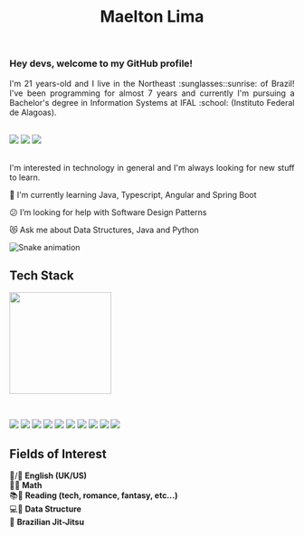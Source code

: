 <header>

# Maelton Lima

</header>

<section class="top-left-side">
<div class="maelton-by-maelton">

### Hey devs, welcome to my GitHub profile!

<p style="text-align:justify;">
I'm 21 years-old and I live in the Northeast :sunglasses::sunrise: of Brazil! I've been programming for almost 7 years and currently I'm pursuing a Bachelor's degree in Information Systems at IFAL :school: (Instituto Federal de Alagoas).
</p><br>

<div class="social-networks">
    <a name="linkedin" href="https://www.linkedin.com/in/maelton-lima/" target="_blank"><img loading="lazy" src="https://img.shields.io/badge/-LinkedIn-%230077B5?style=for-the-badge&logo=linkedin&logoColor=white" target="_blank"></a>
    <a name="instagram" href="https://www.instagram.com/maelton_ti/" target="_blank"><img loading="lazy" src="https://img.shields.io/badge/-Instagram-%23E4405F?style=for-the-badge&logo=instagram&logoColor=white" target="_blank"></a>
    <a name="twitter" href="https://twitter.com/maelton_ti" ><img src="https://img.shields.io/badge/Twitter-1DA1F2?style=for-the-badge&logo=twitter&logoColor=white"></a>
</div>

</div>
</section><br>

<section class="top-right-side">

<div class="tech-interests">

<p style="text-align: justify;">
I'm interested in technology in general and I'm always looking for new stuff to learn.
</p>

:book: I'm currently learning Java, Typescript, Angular and Spring Boot

:confused: I’m looking for help with Software Design Patterns

:heart_eyes_cat: Ask me about Data Structures, Java and Python
</div>

![Snake animation](https://github.com/Maelton/Maelton/blob/output/github-contribution-grid-snake.svg)
</section>

</section>

<div class="tech-stack">

<h2 class="title">Tech Stack</h2>

<img name="top-languages" height="180em" src="https://github-readme-stats-eight-theta.vercel.app/api/top-langs/?username=Maelton-SI&layout=compact&langs_count=8&theme=dracula"/>

&nbsp;

<div class="tools">

<img name="java" src="https://img.shields.io/badge/Java-ED8B00?style=for-the-badge&logo=openjdk&logoColor=white"/>
<img name="typescript" src="https://img.shields.io/badge/TypeScript-007ACC?style=for-the-badge&logo=typescript&logoColor=white"/>
<img name="python" src="https://img.shields.io/badge/Python-3776AB?style=for-the-badge&logo=python&logoColor=white"/>

<img name="spring" src="https://img.shields.io/badge/Spring-6DB33F?style=for-the-badge&logo=spring&logoColor=white"/>
<img name="angular" src="https://img.shields.io/badge/Angular-DD0031?style=for-the-badge&logo=angular&logoColor=white"/>
<img name="postgresql" src="https://img.shields.io/badge/PostgreSQL-316192?style=for-the-badge&logo=postgresql&logoColor=white"/>

<img name="git" src="https://img.shields.io/badge/GIT-E44C30?style=for-the-badge&logo=git&logoColor=white"/>
<img name="html5" src="https://img.shields.io/badge/HTML5-E34F26?style=for-the-badge&logo=html5&logoColor=white"/>
<img name="css3" src="https://img.shields.io/badge/CSS3-1572B6?style=for-the-badge&logo=css3&logoColor=white"/>
<img name="javascript" src="https://img.shields.io/badge/JavaScript-F7DF1E?style=for-the-badge&logo=javascript&logoColor=black"/>

</div>    

</div>

<div class="fields-of-interest">

## Fields of Interest

:crown:/:statue_of_liberty: **English (UK/US)**<br/>
:straight_ruler::triangular_ruler: **Math**<br/>
:books::orange_book: **Reading (tech, romance, fantasy, etc...)**<br/>
:computer::floppy_disk: **Data Structure**<br/>
:martial_arts_uniform: **Brazilian Jit-Jitsu**

</div>
